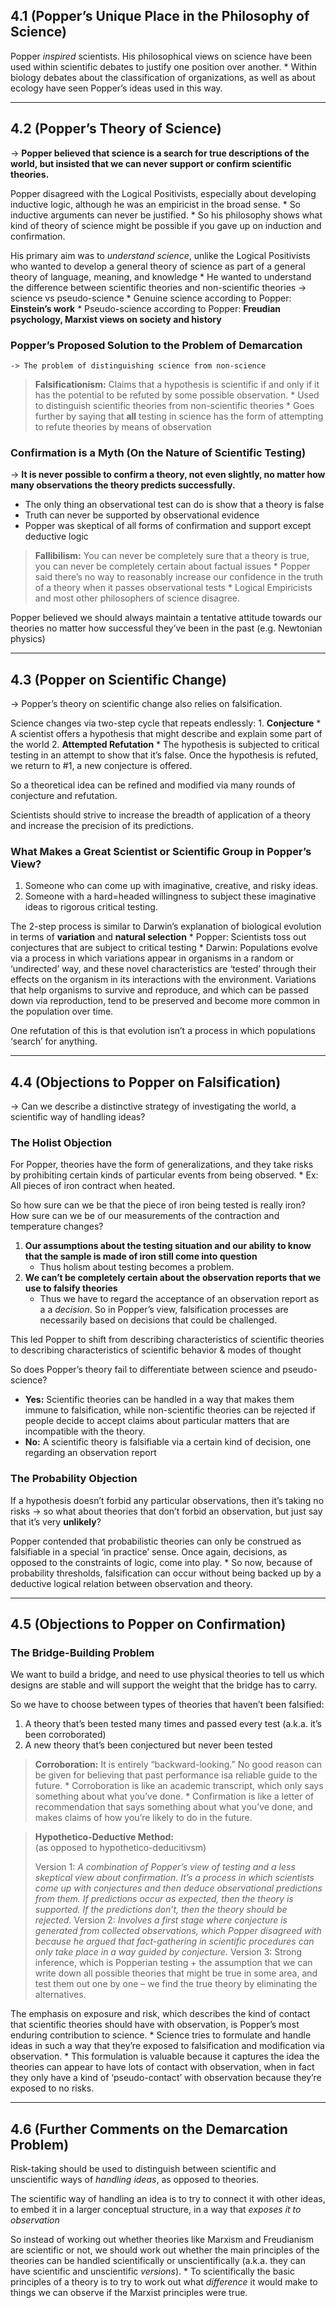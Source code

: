 ## 4.1 (Popper’s Unique Place in the Philosophy of Science)
Popper *inspired* scientists. His philosophical views on science have been used within scientific debates to justify one position over another.
	* Within biology debates about the classification of organizations, as well as about ecology have seen Popper’s ideas used in this way.

---

## 4.2 (Popper’s Theory of Science)
-> **Popper believed that science is a search for true descriptions of the world, but insisted that we can never support or confirm scientific theories.**

Popper disagreed with the Logical Positivists, especially about developing inductive logic, although he was an empiricist in the broad sense.
	* So inductive arguments can never be justified.
	* So his philosophy shows what kind of theory of science might be possible if you gave up on induction and confirmation.

His primary aim was to *understand science*, unlike the Logical Positivists who wanted to develop a general theory of science as part of a general theory of language, meaning, and knowledge 
	* He wanted to understand the difference between scientific theories and non-scientific theories -> science vs pseudo-science
		* Genuine science according to Popper: **Einstein’s work**
		* Pseudo-science according to Popper: **Freudian psychology, Marxist views on society and history**

### Popper’s Proposed Solution to the Problem of Demarcation
	-> The problem of distinguishing science from non-science

> **Falsificationism:** Claims that a hypothesis is scientific if and only if it has the potential to be refuted by some possible observation.
	* Used to distinguish scientific theories from non-scientific theories
	* Goes further by saying that **all** testing in science has the form of attempting to refute theories by means of observation

### Confirmation is a Myth (On the Nature of Scientific Testing)
-> **It is never possible to confirm a theory, not even slightly, no matter how many observations the theory predicts successfully.** 

* The only thing an observational test can do is show that a theory is false
* Truth can never be supported by observational evidence
* Popper was skeptical of all forms of confirmation and support except deductive logic

> **Fallibilism:** You can never be completely sure that a theory is true, you can never be completely certain about factual issues
	* Popper said there’s no way to reasonably increase our confidence in the truth of a theory when it passes observational tests
	* Logical Empiricists and most other philosophers of science disagree.

Popper believed we should always maintain a tentative attitude towards our theories no matter how successful they’ve been in the past (e.g. Newtonian physics)

---

## 4.3 (Popper on Scientific Change)
-> Popper’s theory on scientific change also relies on falsification.

Science changes via two-step cycle that repeats endlessly:
	1. **Conjecture**
		* A scientist offers a hypothesis that might describe and explain some part of the world
	2. **Attempted Refutation**
		* The hypothesis is subjected to critical testing in an attempt to show that it’s false. Once the hypothesis is refuted, we return to #1, a new conjecture is offered.

So a theoretical idea can be refined and modified via many rounds of conjecture and refutation.

Scientists should strive to increase the breadth of application of a theory and increase the precision of its predictions.

### What Makes a Great Scientist or Scientific Group in Popper’s View?
1. Someone who can come up with imaginative, creative, and risky ideas.
2. Someone with a hard=headed willingness to subject these imaginative ideas to rigorous critical testing.

The 2-step process is similar to Darwin’s explanation of biological evolution in terms of **variation** and **natural selection**
	* Popper: Scientists toss out conjectures that are subject to critical testing
	* Darwin: Populations evolve via a process in which variations appear in organisms in a random or ‘undirected’ way, and these novel characteristics are ‘tested’ through their effects on the organism in its interactions with the environment. Variations that help organisms to survive and reproduce, and which can be passed down via reproduction, tend to be preserved and become more common in the population over time.

One refutation of this is that evolution isn’t a process in which populations ‘search’ for anything.

---

## 4.4 (Objections to Popper on Falsification)
-> Can we describe a distinctive strategy of investigating the world, a scientific way of handling ideas?

### The Holist Objection
For Popper, theories have the form of generalizations, and they take risks by prohibiting certain kinds of particular events from being observed.
	* Ex: All pieces of iron contract when heated.

So how sure can we be that the piece of iron being tested is really iron? How sure can we be of our measurements of the contraction and temperature changes? 

1. **Our assumptions about the testing situation and our ability to know that the sample is made of iron still come into question**
	* Thus holism about testing becomes a problem.
2. **We can’t be completely certain about the observation reports that we use to falsify theories**
	* Thus we have to regard the acceptance of an observation report as a a *decision*. So in Popper’s view, falsification processes are necessarily based on decisions that could be challenged.

This led Popper to shift from describing characteristics of scientific theories to describing characteristics of scientific behavior & modes of thought

So does Popper’s theory fail to differentiate between science and pseudo-science?
* **Yes:** Scientific theories can be handled in a way that makes them immune to falsification, while non-scientific theories can be rejected if people decide to accept claims about particular matters that are incompatible with the theory.
* **No:** A scientific theory is falsifiable via a certain kind of decision, one regarding an observation report

### The Probability Objection
If a hypothesis doesn’t forbid any particular observations, then it’s taking no risks -> so what about theories that don’t forbid an observation, but just say that it’s very **unlikely**?

Popper contended that probabilistic theories can only be construed as falsifiable in a special ‘in practice’ sense. Once again, decisions, as opposed to the constraints of logic, come into play.
	* So now, because of probability thresholds, falsification can occur without being backed up by a deductive logical relation between observation and theory.

---

## 4.5 (Objections to Popper on Confirmation)
### The Bridge-Building Problem
We want to build a bridge, and need to use physical theories to tell us which designs are stable and will support the weight that the bridge has to carry.

So we have to choose between types of theories that haven’t been falsified:
1. A theory that’s been tested many times and passed every test (a.k.a. it’s been corroborated)
2. A new theory that’s been conjectured but never been tested

> **Corroboration:** It is entirely “backward-looking.” No good reason can be given for believing that past performance isa reliable guide to the future.
	* Corroboration is like an academic transcript, which only says something about what you’ve done.
	* Confirmation is like a letter of recommendation that says something about what you’ve done, and makes claims of how you’re likely to do in the future.

> **Hypothetico-Deductive Method:**  
> (as opposed to hypothetico-deducitivsm)
> 
> Version 1: *A combination of Popper’s view of testing and a less skeptical view about confirmation. It’s a process in which scientists come up with conjectures and then deduce observational predictions from them. If predictions occur as expected, then the theory is supported. If the predictions don’t, then the theory should be rejected.*
> Version 2: *Involves a first stage where conjecture is generated from collected observations, which Popper disagreed with because he argued that fact-gathering in scientific procedures can only take place in a way guided by conjecture.*
> Version 3: Strong inference, which is Popperian testing + the assumption that we can write down all possible theories that might be true in some area, and test them out one by one – we find the true theory by eliminating the alternatives.

The emphasis on exposure and risk, which describes the kind of contact that scientific theories should have with observation,  is Popper’s most enduring contribution to science.
	* Science tries to formulate and handle ideas in such a way that they’re exposed to falsification and modification via observation.
		* This formulation is valuable because it captures the idea the theories can appear to have lots of contact with observation, when in fact they only have a kind of ‘pseudo-contact’ with observation because they’re exposed to no risks.

---

## 4.6 (Further Comments on the Demarcation Problem)
Risk-taking should be used to distinguish between scientific and unscientific ways of *handling ideas*, as opposed to theories.

The scientific way of handling an idea is to try to connect it with other ideas, to embed it in a larger conceptual structure, in a way that *exposes it to observation*

So instead of working out whether theories like Marxism and Freudianism are scientific or not, we should work out whether the main principles of the theories can be handled scientifically or unscientifically (a.k.a. they can have scientific and unscientific *versions*).
	* To scientifically the basic principles of a theory is to try to work out what *difference* it would make to things we can observe if the Marxist principles were true.